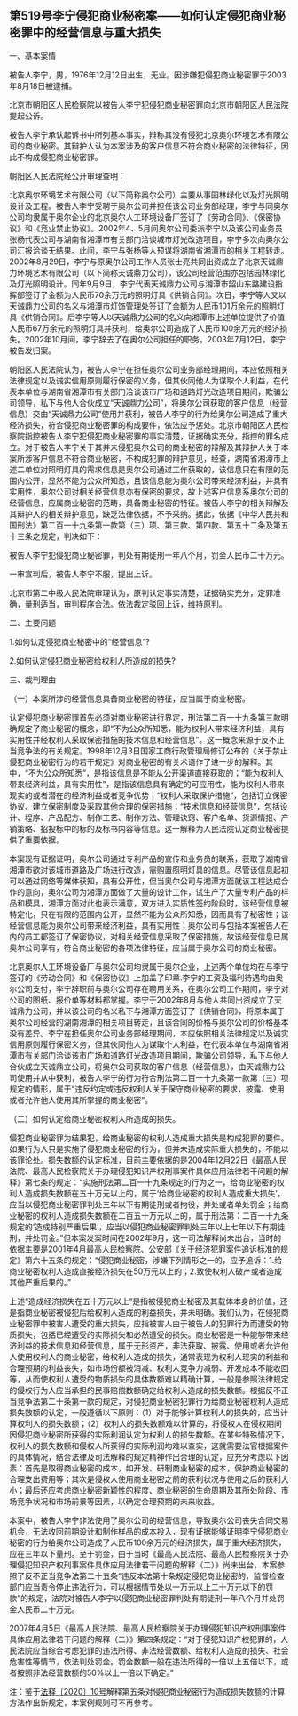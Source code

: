 ## 第519号李宁侵犯商业秘密案——如何认定侵犯商业秘密罪中的经营信息与重大损失

一、基本案情

被告人李宁，男，1976年12月12日出生，无业。因涉嫌犯侵犯商业秘密罪于2003年8月18日被逮捕。

北京市朝阳区人民检察院以被告人李宁犯侵犯商业秘密罪向北京市朝阳区人民法院提起公诉。

被告人李宁承认起诉书中所列基本事实，辩称其没有侵犯北京奥尔环境艺术有限公司的商业秘密。其辩护人认为本案涉及的客户信息不符合商业秘密的法律特征，因此不构成侵犯商业秘密罪。

朝阳区人民法院经公开审理查明：

北京奥尔环境艺术有限公司（以下简称奥尔公司）主要从事园林绿化以及灯光照明设计及工程。被告人李宁受聘于奥尔公司并担任该公司业务部经理，李宁与同奥尔公司均隶属于奥尔企业的北京奥尔人工环境设备厂签订了《劳动合同》、《保密协议》和《竞业禁止协议》。2002年4、5月间奥尔公司委派李宁以及该公司业务员张杨代表公司与湖南省湘潭市有关部门洽谈城市灯光改造项目，李宁多次向奥尔公司汇报洽谈无结果。此间，李宁与张杨等人预谋将湖南省湘潭市的相关工程转走。2002年8月29日，李宁与原奥尔公司工作人员张士亮共同出资成立了北京天诚鼎力环境艺术有限公司（以下简称天诚鼎力公司），该公司经营范围亦包括园林绿化及灯光照明设计。同年9月9日，李宁代表天诚鼎力公司与湘潭市韶山东路建设指挥部签订了金额为人民币70余万元的照明灯具《供销合同》。次日，李宁等人又以天诚鼎力公司的名义与湘潭市灯饰管理处签订了金额为人民币101万余元的照明灯具《供销合同》。后李宁等人以天诚鼎力公司的名义向湘潭市上述单位提供了价值人民币67万余元的照明灯具并获利，给奥尔公司造成了人民币100余万元的经济损失。2002年10月间，李宁辞去了在奥尔公司担任的职务。2003年7月12日，李宁被告发归案。

朝阳区人民法院认为，被告人李宁在担任奥尔公司业务部经理期间，本应依照相关法律规定以及诚实信用原则履行保密的义务，但其伙同他人为谋取个人利益，在代表本单位与湖南省湘潭市有关部门洽谈该市广场和道路灯光改造项目期间，欺骗公司领导，私下与他人合伙成立“天诚鼎力公司”，将奥尔公司获取的客户信息（经营信息）交由“天诚鼎力公司”使用并获利，被告人李宁的行为给奥尔公司造成了重大经济损失，符合侵犯商业秘密罪的构成要件，依法应予惩处。北京市朝阳区人民检察院指控被告人李宁犯侵犯商业秘密罪的事实清楚，证据确实充分，指控的罪名成立。对于被告人李宁关于其并未侵犯奥尔公司的商业秘密的辩解及其辩护人关于本案所涉客户信息不符合商业秘密，不构成犯罪的辩护意见，经查，湖南省湘潭市上述二单位对照明灯具的需求信息是奥尔公司通过工作获取的，该信息只在有限的范围内公开，显然不能为公众所知悉，且该信息能为奥尔公司带来经济利益，并具有实用性，奥尔公司对相关经营信息亦有保密的要求，故上述客户信息系奥尔公司的经营信息，应属商业秘密的范畴，具备商业秘密的特征。被告人李宁的相关辩解及其辩护人的相关辩护意见，缺乏法律依据，不予采纳。据此，依据《中华人民共和国刑法》第二百一十九条第一款第（三）项、第三款、第四款、第五十二条及第五十三条之规定，判决如下：

被告人李宁犯侵犯商业秘密罪，判处有期徒刑一年八个月，罚金人民币二十万元。

一审宣判后，被告人李宁不服，提出上诉。

北京市第二中级人民法院审理认为，原判认定事实清楚，证据确实充分，定罪准确，量刑适当，审判程序合法。依法裁定驳回上诉，维持原判。

二、主要问题

1.如何认定侵犯商业秘密中的“经营信息”?

2.如何认定侵犯商业秘密给权利人所造成的损失?

三、裁判理由

（一）本案所涉的经营信息具备商业秘密的特征，应当属于商业秘密。

认定侵犯商业秘密罪首先必须对商业秘密进行界定，刑法第二百一十九条第三款明确规定了商业秘密的概念，即“不为公众所知悉，能为权利人带来经济利益，具有实用性并经权利人采取保密措施的技术信息和经营信息”。这一概念来源于反不正当竞争法的有关规定。1998年12月3日国家工商行政管理局修订公布的《关于禁止侵犯商业秘密行为的若干规定》对商业秘密的有关术语作了进一步的解释。其中，“不为公众所知悉”，是指该信息是不能从公开渠道直接获取的；“能为权利人带来经济利益，具有实用性”，是指该信息具有确定的可应用性，能为权利人带来现实的或者潜在的经济利益或者竞争优势；“权利人采取保护措施”，包括订立保密协议、建立保密制度及采取其他合理的保密措施；“技术信息和经营信息”，包括设计、程序、产品配方、制作工艺、制作方法、管理诀窍、客户名单、货源情报、产销策略、招投标中的标的及标书内容等信息。这一解释为人民法院认定商业秘密提供了重要依据。

本案现有证据证明，奥尔公司通过专利产品的宣传和业务员的联系，获取了湖南省湘潭市欲对该城市道路及广场进行改造，需购置照明灯具的信息。尽管该信息起初可以通过网络等媒体获知，具有公开性，但当奥尔公司与湘潭方面就该工程达成合作的意向，奥尔公司为湘潭方面做了大量的设计工作，试生产了大量专利产品的样品和模具，湘潭方面对此也表示满意，双方进入实质性签约阶段时，该经营信息被特定化，只在有限的范围内公开，显然不能为公众所知悉，因而具有了秘密性；该经营信息能为奥尔公司带来经济利益，具有实用性；奥尔公司与包括本案被告人在内的员工都签订了保密协议，对相关经营信息采取了保密措施，故该经营信息已属奥尔公司享有，符合商业秘密的各项法律特征，应当属于奥尔公司的商业秘密。

北京奥尔人工环境设备厂与奥尔公司均隶属于奥尔企业，上述两个单位均在与李宁签订的《劳动合同》和《保密协议》上加盖了印章.李宁的工资及福利待遇均由奥尔公司支付，李宁辞职前与奥尔公司存在聘用关系，在奥尔公司工作期间，李宁对公司的图纸、报价单等材料都掌握。李宁于2002年8月与他人共同出资成立了天诚鼎力公司，并以该公司的名义私下与湘潭方面签订了《供销合同》，将原本属于奥尔公司经营的湖南湘潭的相关项目转走，且该合同的价格与奥尔公司的价格基本没有差异。李宁在担任奥尔公司业务部经理期间，本应依照相关法律规定以及诚实信用原则履行保密义务，但其伙同他人为谋取个人利益，在代表本单位与湖南省湘潭市有关部门洽谈该市广场和道路灯光改造项目期间，欺骗公司领导，私下与他人合伙成立天诚鼎立公司，将奥尔公司获取的客户信息（经营信息），由天诚鼎力公司使用并从中获利，被告人李宁的行为符合刑法第二百一十九条第一款第（三）项规定的情形，属于“违反约定或违反权利人关于保守商业秘密的要求，披露、使用或者允许他人使用其所掌握的商业秘密”。

（二）如何认定给商业秘密权利人所造成的损失。

侵犯商业秘密罪为结果犯，给商业秘密的权利人造成重大损失是构成犯罪的要件。如果行为人只是实施了侵犯商业秘密的行为，但并未造成实际重大损失的，不能以该罪论处。损失数额的认定标准，目前主要依据的是2004年12月22日《最高人民法院、最高人民检察院关于办理侵犯知识产权刑事案件具体应用法律若干问题的解释》第七条的规定：“实施刑法第二百一十九条规定的行为之一，给商业秘密的权利人造成损失数额在五十万元以上的，属于‘给商业秘密的权利人造成重大损失’，应当以侵犯商业秘密罪判处三年以下有期徒刑或者拘役，并处或者单处罚金；给商业秘密的权利人造成损失数额在二百五十万元以上的，属于刑法第：二百一十九条规定的‘造成特别严重后果’，应当以侵犯商业秘密罪判处三年以上七年以下有期徒刑，并处罚金。”但本案发案时间在2002年9月，这一司法解释尚未出台，当时的依据主要是2001年4月最高人民检察院、公安部《关于经济犯罪案件追诉标准的规定》第六十五条的规定：“侵犯商业秘密，涉嫌下列情形之一的，应予追诉：1.给商业秘密权利人造成直接经济损失在50万元以上的；2.致使权利人破产或者造成其他严重后果的。”

上述“造成经济损失在五十万元以上”是指被侵犯商业秘密及其载体本身的价值，还是指商业秘密被侵犯后给权利人造成的利益损失，并未明确。我们认为，在侵犯商业秘密罪中被害人遭受的重大损失，应指被害人由于被告人的犯罪行为而遭受的物质损失，包括已经遭受的实际损失和必然遭受的损失。商业秘密是一种能够带来经济利益的技术信息和经营信息，属于无形资产，非法获取、披露、使用或者允许他人使用权利人的商业秘密，给权利人造成的损失，通常表现为权利人现实的利益和合理预期的利益丧失，如市场份额被消减、权利人竞争力减弱、开发成本不能收回等，从而使权利人遭受的物质损失的具体数额难以精确计算，一般是参照法律规定的侵权行为人应当承担的民事赔偿数额确定给权利人造成的损失数额。根据反不正当竞争法第二十条第一款的规定，对侵犯商业秘密犯罪行为给商业秘密权利人造成损失数额的认定，一般遵循以下原则：（1）对于能够计算权利人的损失的，应当计算权利人的损失数额；（2）权利人的损失数额难以计算的，将侵权人在侵权期间因侵犯商业秘密所获得的实际利润认定为权利人的损失数额。在某些特殊情况下，权利人的损失数额和侵权人所获得的实际利润均难以查实，这就需要法官根据案件的具体情况，结合法律及司法解释的规定精神作出合理的认定，应充分考虑以下因素：首先是取得商业秘密的成本，如开发、研制商业秘密的成本，保护商业秘密的合理支出费用等；其次是侵权人使用商业秘密之前的获利状况与使用之后的获利大小；最后还应考虑商业秘密新颖性的程度、商业秘密的生命周期及其所处阶段、市场竞争状况和市场前景等因素，以确定合理预期的未来收益。

本案中，被告人李宁非法使用了奥尔公司的经营信息，导致奥尔公司丧失合同交易机会，无法收回前期设计和制作样品的成本投入，现有证据能够证明李宁侵犯商业秘密的行为给奥尔公司造成了人民币100余万元的经济损失，属于重大经济损失，应在三年以下量刑。至于罚金，由于当时《最高人民法院、最高人民检察院关于办理侵犯知识产权刑事案件具体应用法律若干问题的解释（二）》尚未出台，本案参照了反不正当竞争法第二十五条“违反本法第十条规定侵犯商业秘密的，监督检查部门应当责令停止违法行为，可以根据情节处以一万元以上二十万元以下的罚款”的规定，法院对被告人李宁以侵犯商业秘密罪判处有期徒刑一年八个月并处罚金人民币二十万元。

2007年4月5日《最高人民法院、最高人民检察院关于办理侵犯知识产权刑事案件具体应用法律若干问题的解释（二）》第四条规定：“对于侵犯知识产权犯罪的，人民法院应当综合考虑犯罪的违法所得、非法经营数额、给权利人造成的损失、社会危害性等情节，依法判处罚金。罚金数额一般在违法所得的一倍以上五倍以下，或者按照非法经营数额的50%以上一倍以下确定。”

注：鉴于[法释〔2020〕10号](http://xsba0.com/sfjs/2020/fy-zscq2020.htm)解释第五条对侵犯商业秘密行为造成损失数额的计算方法作出新规定，本案例规则可不再参考。